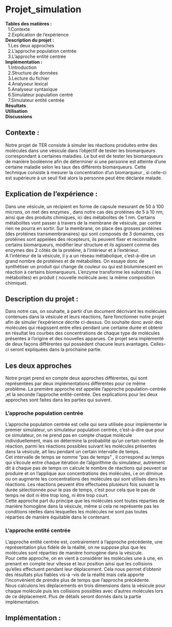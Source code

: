 # Projet_simulation

**Tables des matières :**  
&nbsp;&nbsp;1.Contexte  
&nbsp;&nbsp;2.Explication de l’expérience  
**Description du projet :**  
&nbsp;&nbsp;1.Les deux approches  
&nbsp;&nbsp;2.L’approche population centrée  
&nbsp;&nbsp;3.L’approche entité centrée  
**Implémentation :**  
&nbsp;&nbsp;1.Introduction  
&nbsp;&nbsp;2.Structure de données  
&nbsp;&nbsp;3.Lecture du fichier   
&nbsp;&nbsp;4.Analyseur lexical   
&nbsp;&nbsp;5.Analyseur syntaxique  
&nbsp;&nbsp;6.Simulateur population centré    
&nbsp;&nbsp;7.Simulateur entité centrée   
**Résultats**   
**Utilisation**  
**Discussions**
  

## Contexte :
Notre projet de TER consiste à simuler les réactions produites entre des molécules
dans une vésicule dans l’objectif de tester les biomarqueurs correspondant à certaines
maladies. Le but est de tester les biomarqueurs de manière booléenne afin de déterminer si
une personne est atteinte d’une certaine maladie selon les taux des différents biomarqueurs.
Cette technique consiste à mesurer la concentration d’un biomarqueur , si celle-ci est
supérieure à un seuil fixé alors la personne peut être déclarée malade.

## Explication de l’expérience :
Dans une vésicule, un récipient en forme de capsule mesurant de 50 à 100 microns,
on met des enzymes , dans notre cas des protéines de 5 à 10 nm, ainsi que des produits
chimiques, ici des métabolites de 1 nm. Certains métabolites vont passer à travers de la
membrane de vésicule, par contre rien ne pourra en sortir. Sur la membrane, on place des
grosses protéines (des protéines transmembranaires) qui sont composés de 3 domaines,
ces protéines sont appelées des récepteurs, ils peuvent fixer et reconnaître certains
biomarqueurs, modifier leur structure et ils agissent comme des enzymes des 2 côtés de la
protéine, à l’intérieur et à l’extérieur.  
A l’intérieur de la vésicule, il y a un réseau métabolique, c’est-à-dire un grand
nombre de protéines et de métabolites. On essaye donc de synthétiser un produit qui
change de couleur ou qui est bioluminescent en réaction à certains biomarqueurs.
L’enzyme transforme les substrats ( les métabolites) en produit ( nouvelle molécule
avec la même composition chimique).

## Description du projet :
Dans notre cas, on souhaite, à partir d’un document décrivant les molécules
contenues dans la vésicule et leurs réactions, faire fonctionner notre projet afin de simuler
l’expérience décrite ci-dessus. On souhaite donc avoir des molécules qui réagissent entre
elles pendant une certaine durée et obtenir en résultat les courbes des concentrations de
chaque type de molécules présentes à l’origine et des nouvelles apparues. Ce projet sera
implémenté de deux façons différentes qui possèdent chacune leurs avantages. Celles-ci
seront expliquées dans la prochaine partie.

## Les deux approches
Notre projet prend en compte deux approches différentes, qui sont représentées par
deux implémentations différentes pour ce même problème. La première approche est
appelée l’approche population-centrée ,et la seconde l’approche entité-centrée. Des
explications pour les deux approches sont faites dans les parties qui suivent.

### L’approche population centrée
L’approche population centrée est celle qui sera utilisée pour implémenter le premier
simulateur, un simulateur population centrée, c’est-à-dire que pour ce simulateur, on ne
prend pas en compte chaque molécule individuellement, mais on détermine la probabilité
qu’un certain nombre de réaction, parmi les réactions possibles suivant les molécules
présentes dans la vésicule, ait lieu pendant un certain intervalle de temps.  
Cet intervalle de temps se nomme “pas de temps” , il correspond au temps qui
s’écoule entre chaque itération de l’algorithme du simulateur, autrement dit à chaque pas de
temps on calcule le nombre de réactions qui peuvent se produire et on l’applique aux
concentrations des molécules, i.e on diminue ou on augmente les concentrations des
molécules qui sont utilisés dans les réactions. Les réactions peuvent être effectuées
plusieurs fois suivant la durée sélectionnée pour le pas de temps, c’est pour cela que le pas
de temps ne doit ni être trop long, ni être trop court.  
Cette approche part du principe que les molécules sont toutes réparties de manière
homogène dans la vésicule, même si cela ne représente pas les conditions réelles dans
lesquelles les molécules ne sont pas toutes réparties de manière équitable dans le
contenant.

### L’approche entité centrée
L’approche entité centrée est, contrairement à l’approche précédente, une
représentation plus fidèle de la réalité, on ne suppose plus que les molécules sont réparties
de manière homogène dans la vésicule.  
Pour cette approche, on en vient à considérer les molécules une à une, en prenant
en compte leur vitesse et leur position ainsi que les collisions qu’elles effectuent pendant
leur déplacement. Cela nous permet d’obtenir des résultats plus fiables vis-à -vis de la
réalité mais cela apporte l’inconvénient de prendre plus de temps que l’approche
précédente.  
Nous calculons les déplacements en trois dimensions dans la vésicule pour chaque
molécule puis les collisions possibles avec d’autres molécules lors de ce déplacement. Plus
de détails seront donnés dans la partie implémentation.

## Implémentation :
